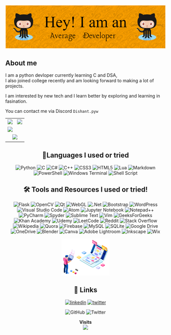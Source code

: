 
![Logo](./Src/Head.png)


## **About me**

I am a python devloper currently learning C and DSA, <br>I also joined college recently and am looking forward to making a lot of projects.

I am interested by new tech and I learn better by exploring and learning in fasination.

You can contact me via Discord ```Dishant.pyw```

<div align="center">

<table>
  <tr >
    <td><img src="https://github-readme-stats.vercel.app/api?username=ampli-xd&show_icons=true&theme=vision-friendly-dark&count_private=true">
    </td>
    <td><img src="https://streak-stats.demolab.com?user=ampli-xd&theme=highcontrast&border_radius=4.9&date_format=M%20j%5B%2C%20Y%5D"></td>
  </tr>
<tr><td>
  <img src="https://github-readme-stats.vercel.app/api/top-langs/?username=ampli-xd&show_icons=true&theme=vision-friendly-dark&count_private=true">
</td></tr>
  
  <tr>
    <td colspan="2" align="center" ><img src="https://github-profile-trophy.vercel.app/?username=ampli-xd&theme=juicyfresh" ></img>
    </td>
</table>


## **🐍Languages I used or tried**
![Python](https://img.shields.io/badge/python-3670A0?style=for-the-badge&logo=python&logoColor=ffdd54)
![C](https://img.shields.io/badge/c-%2300599C.svg?style=for-the-badge&logo=c&logoColor=white)
![C#](https://img.shields.io/badge/c%23-%23239120.svg?style=for-the-badge&logo=c-sharp&logoColor=white)
![C++](https://img.shields.io/badge/c++-%2300599C.svg?style=for-the-badge&logo=c%2B%2B&logoColor=white)
![CSS3](https://img.shields.io/badge/css3-%231572B6.svg?style=for-the-badge&logo=css3&logoColor=white)
![HTML5](https://img.shields.io/badge/html5-%23E34F26.svg?style=for-the-badge&logo=html5&logoColor=white)
![Lua](https://img.shields.io/badge/lua-%232C2D72.svg?style=for-the-badge&logo=lua&logoColor=white)
![Markdown](https://img.shields.io/badge/markdown-%23000000.svg?style=for-the-badge&logo=markdown&logoColor=white)
![PowerShell](https://img.shields.io/badge/PowerShell-%235391FE.svg?style=for-the-badge&logo=powershell&logoColor=white)
![Windows Terminal](https://img.shields.io/badge/Windows%20Terminal-%234D4D4D.svg?style=for-the-badge&logo=windows-terminal&logoColor=white)
![Shell Script](https://img.shields.io/badge/shell_script-%23121011.svg?style=for-the-badge&logo=gnu-bash&logoColor=white)

## **🛠 Tools and Resources I used or tried!**
![Flask](https://img.shields.io/badge/flask-%23000.svg?style=for-the-badge&logo=flask&logoColor=white)
![OpenCV](https://img.shields.io/badge/opencv-%23white.svg?style=for-the-badge&logo=opencv&logoColor=white)
![Qt](https://img.shields.io/badge/Qt-%23217346.svg?style=for-the-badge&logo=Qt&logoColor=white)
![WebGL](https://img.shields.io/badge/WebGL-990000?logo=webgl&logoColor=white&style=for-the-badge)
![.Net](https://img.shields.io/badge/.NET-5C2D91?style=for-the-badge&logo=.net&logoColor=white)
![Bootstrap](https://img.shields.io/badge/bootstrap-%23563D7C.svg?style=for-the-badge&logo=bootstrap&logoColor=white)
![WordPress](https://img.shields.io/badge/WordPress-%23117AC9.svg?style=for-the-badge&logo=WordPress&logoColor=white)
![Visual Studio Code](https://img.shields.io/badge/Visual%20Studio%20Code-0078d7.svg?style=for-the-badge&logo=visual-studio-code&logoColor=white)
![Atom](https://img.shields.io/badge/Atom-%2366595C.svg?style=for-the-badge&logo=atom&logoColor=white)
![Jupyter Notebook](https://img.shields.io/badge/jupyter-%23FA0F00.svg?style=for-the-badge&logo=jupyter&logoColor=white)
![Notepad++](https://img.shields.io/badge/Notepad++-90E59A.svg?style=for-the-badge&logo=notepad%2b%2b&logoColor=black)
![PyCharm](https://img.shields.io/badge/pycharm-143?style=for-the-badge&logo=pycharm&logoColor=black&color=black&labelColor=green)
![Spyder](https://img.shields.io/badge/Spyder-838485?style=for-the-badge&logo=spyder%20ide&logoColor=maroon)
![Sublime Text](https://img.shields.io/badge/sublime_text-%23575757.svg?style=for-the-badge&logo=sublime-text&logoColor=important)
![Vim](https://img.shields.io/badge/VIM-%2311AB00.svg?style=for-the-badge&logo=vim&logoColor=white)
![GeeksForGeeks](https://img.shields.io/badge/GeeksforGeeks-gray?style=for-the-badge&logo=geeksforgeeks&logoColor=35914c)
![Khan Academy](https://img.shields.io/badge/KhanAcademy-%2314BF96.svg?style=for-the-badge&logo=KhanAcademy&logoColor=white)
![Udemy](https://img.shields.io/badge/Udemy-A435F0?style=for-the-badge&logo=Udemy&logoColor=white)
![LeetCode](https://img.shields.io/badge/LeetCode-000000?style=for-the-badge&logo=LeetCode&logoColor=#d16c06)
![Reddit](https://img.shields.io/badge/Reddit-%23FF4500.svg?style=for-the-badge&logo=Reddit&logoColor=white)
![Stack Overflow](https://img.shields.io/badge/-Stackoverflow-FE7A16?style=for-the-badge&logo=stack-overflow&logoColor=white)
![Wikipedia](https://img.shields.io/badge/Wikipedia-%23000000.svg?style=for-the-badge&logo=wikipedia&logoColor=white)
![Quora](https://img.shields.io/badge/Quora-%23B92B27.svg?style=for-the-badge&logo=Quora&logoColor=white)
![Firebase](https://img.shields.io/badge/Firebase-039BE5?style=for-the-badge&logo=Firebase&logoColor=white)
![MySQL](https://img.shields.io/badge/mysql-%2300f.svg?style=for-the-badge&logo=mysql&logoColor=white)
![SQLite](https://img.shields.io/badge/sqlite-%2307405e.svg?style=for-the-badge&logo=sqlite&logoColor=white)
![Google Drive](https://img.shields.io/badge/Google%20Drive-4285F4?style=for-the-badge&logo=googledrive&logoColor=white)
![OneDrive](https://img.shields.io/badge/OneDrive-white?style=for-the-badge&logo=Microsoft%20OneDrive&logoColor=0078D4)
![Blender](https://img.shields.io/badge/blender-%23F5792A.svg?style=for-the-badge&logo=blender&logoColor=white)
![Canva](https://img.shields.io/badge/Canva-%2300C4CC.svg?style=for-the-badge&logo=Canva&logoColor=white)
![Adobe Lightroom](https://img.shields.io/badge/Adobe%20Lightroom-31A8FF.svg?style=for-the-badge&logo=Adobe%20Lightroom&logoColor=white)
![Inkscape](https://img.shields.io/badge/Inkscape-e0e0e0?style=for-the-badge&logo=inkscape&logoColor=080A13)
![Wix](https://img.shields.io/badge/wix-000?style=for-the-badge&logo=wix&logoColor=white)

<img src="./Src/ProLogo.png" width="30%" height="30%" />

## **🔗 Links**
[![linkedin](https://img.shields.io/badge/linkedin-0A66C2?style=for-the-badge&logo=linkedin&logoColor=white)](https://www.linkedin.com/in/dishant-kapoor-35ab9a166)
[![twitter](https://img.shields.io/badge/twitter-1DA1F2?style=for-the-badge&logo=twitter&logoColor=white)](https://twitter.com/DudeAmpli)

![GitHub](https://img.shields.io/github/followers/Ampli-xD?color=red&label=%20&logo=GitHub&logoColor=black&style=for-the-badge)
![Twitter](https://img.shields.io/twitter/follow/DudeAmpli?label=%20&logo=Twitter&style=for-the-badge)



<p align="center"><b>Visits</b><br>
  <img src="https://profile-counter.glitch.me/ampli-xd/count.svg" />
</p>





<!-- [![techstack logo](https://readme-components.vercel.app/api?component=logo&logo=python&fill=fdd017)](https://github.com/harish-sethuraman/readme-components)
[![techstack logo](https://readme-components.vercel.app/api?component=logo&logo=C&fill=fdd017)](https://github.com/harish-sethuraman/readme-components)
[![techstack logo](https://readme-components.vercel.app/api?component=logo&logo=CSharp&fill=fdd017)](https://github.com/harish-sethuraman/readme-components)
[![techstack logo](https://readme-components.vercel.app/api?component=logo&logo=lua&fill=fdd017)](https://github.com/harish-sethuraman/readme-components)
[![techstack logo](https://readme-components.vercel.app/api?component=logo&logo=HTML&fill=fdd017)](https://github.com/harish-sethuraman/readme-components)
[![techstack logo](https://readme-components.vercel.app/api?component=logo&logo=CSS&fill=fdd017)](https://github.com/harish-sethuraman/readme-components)
[![techstack logo](https://readme-components.vercel.app/api?component=logo&logo=markdown&fill=fdd017)](https://github.com/harish-sethuraman/readme-components)
[![techstack logo](https://readme-components.vercel.app/api?component=logo&logo=Basic256&fill=fdd017)](https://github.com/harish-sethuraman/readme-components) -->
